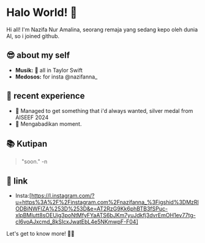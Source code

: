 # Halo World! 🌟

Hi all! I'm Nazifa Nur Amalina, seorang remaja yang sedang kepo oleh dunia AI, so i joined github. 

## 😎 about my self 
- **Musik:** 🎵 all in Taylor Swift 
- **Medosos:** for insta @nazifanna_ 

## 🌈 recent experience
- 🚀 Managed to get something that i'd always wanted, silver medal from AISEEF 2024
- 📸 Mengabadikan moment.

## 📚 Kutipan
> "soon." -n

## 🚀 link 
- Insta:[https://l.instagram.com/?u=https%3A%2F%2Finstagram.com%2Fnazifanna_%3Figshid%3DMzRlODBiNWFlZA%253D%253D&e=AT2RzG9Kk6phBTB3fSPuc-xlpBMlutt8sOEUig3poNtMfyFYaATS6bJKm7yuJdkfj3dvrEmOH1ev77tg-cI6voAJxcmd_8kSIcxJwatEbL4e5NKmwpF-F04] 


Let's get to know more! 🚀✨

